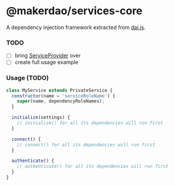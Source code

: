 # @makerdao/services-core

A dependency injection framework extracted from [dai.js](https://github.com/makerdao/dai.js).

### TODO

- [ ] bring [ServiceProvider](https://github.com/makerdao/dai.js/blob/dev/src/config/ServiceProvider.js) over
- [ ] create full usage example

### Usage (TODO)

```js
class MyService extends PrivateService {
  constructor(name = 'serviceRoleName') {
    super(name, dependencyRoleNames);
  }

  initialize(settings) {
    // initialize() for all its dependencies will run first
  }

  connect() {
    // connect() for all its dependencies will run first
  }

  authenticate() {
    // authenticate() for all its dependencies will run first
  }
}
```
